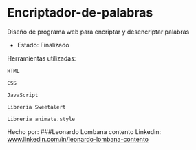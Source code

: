# Encriptador-de-palabras
Diseño de programa web para encriptar y desencriptar palabras 

- Estado: Finalizado

Herramientas utilizadas:

    HTML
    
    CSS
    
    JavaScript

    Libreria Sweetalert

    Libreria animate.style
    
Hecho por:
###Leonardo Lombana contento
Linkedin: www.linkedin.com/in/leonardo-lombana-contento
